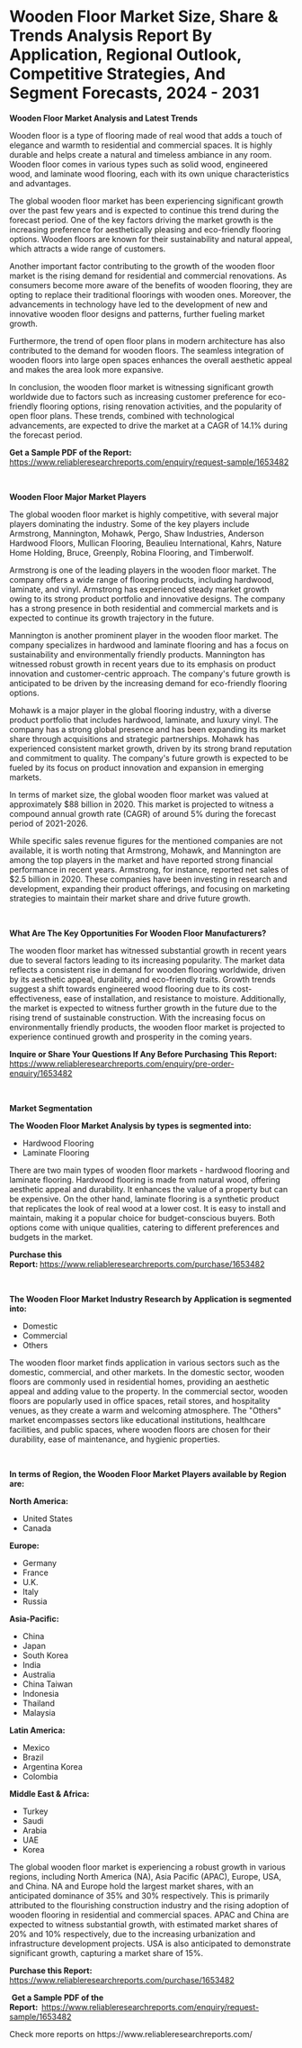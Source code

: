 <p><h1>Wooden Floor Market Size, Share & Trends Analysis Report By Application, Regional Outlook, Competitive Strategies, And Segment Forecasts, 2024 - 2031</h1></p><p><strong>Wooden Floor Market Analysis and Latest Trends</strong></p>
<p><p>Wooden floor is a type of flooring made of real wood that adds a touch of elegance and warmth to residential and commercial spaces. It is highly durable and helps create a natural and timeless ambiance in any room. Wooden floor comes in various types such as solid wood, engineered wood, and laminate wood flooring, each with its own unique characteristics and advantages.</p><p>The global wooden floor market has been experiencing significant growth over the past few years and is expected to continue this trend during the forecast period. One of the key factors driving the market growth is the increasing preference for aesthetically pleasing and eco-friendly flooring options. Wooden floors are known for their sustainability and natural appeal, which attracts a wide range of customers.</p><p>Another important factor contributing to the growth of the wooden floor market is the rising demand for residential and commercial renovations. As consumers become more aware of the benefits of wooden flooring, they are opting to replace their traditional floorings with wooden ones. Moreover, the advancements in technology have led to the development of new and innovative wooden floor designs and patterns, further fueling market growth.</p><p>Furthermore, the trend of open floor plans in modern architecture has also contributed to the demand for wooden floors. The seamless integration of wooden floors into large open spaces enhances the overall aesthetic appeal and makes the area look more expansive.</p><p>In conclusion, the wooden floor market is witnessing significant growth worldwide due to factors such as increasing customer preference for eco-friendly flooring options, rising renovation activities, and the popularity of open floor plans. These trends, combined with technological advancements, are expected to drive the market at a CAGR of 14.1% during the forecast period.</p></p>
<p><strong>Get a Sample PDF of the Report:&nbsp;</strong> <a href="https://www.reliableresearchreports.com/enquiry/request-sample/1653482">https://www.reliableresearchreports.com/enquiry/request-sample/1653482</a></p>
<p>&nbsp;</p>
<p><strong>Wooden Floor Major Market Players</strong></p>
<p><p>The global wooden floor market is highly competitive, with several major players dominating the industry. Some of the key players include Armstrong, Mannington, Mohawk, Pergo, Shaw Industries, Anderson Hardwood Floors, Mullican Flooring, Beaulieu International, Kahrs, Nature Home Holding, Bruce, Greenply, Robina Flooring, and Timberwolf.</p><p>Armstrong is one of the leading players in the wooden floor market. The company offers a wide range of flooring products, including hardwood, laminate, and vinyl. Armstrong has experienced steady market growth owing to its strong product portfolio and innovative designs. The company has a strong presence in both residential and commercial markets and is expected to continue its growth trajectory in the future.</p><p>Mannington is another prominent player in the wooden floor market. The company specializes in hardwood and laminate flooring and has a focus on sustainability and environmentally friendly products. Mannington has witnessed robust growth in recent years due to its emphasis on product innovation and customer-centric approach. The company's future growth is anticipated to be driven by the increasing demand for eco-friendly flooring options.</p><p>Mohawk is a major player in the global flooring industry, with a diverse product portfolio that includes hardwood, laminate, and luxury vinyl. The company has a strong global presence and has been expanding its market share through acquisitions and strategic partnerships. Mohawk has experienced consistent market growth, driven by its strong brand reputation and commitment to quality. The company's future growth is expected to be fueled by its focus on product innovation and expansion in emerging markets.</p><p>In terms of market size, the global wooden floor market was valued at approximately $88 billion in 2020. This market is projected to witness a compound annual growth rate (CAGR) of around 5% during the forecast period of 2021-2026.</p><p>While specific sales revenue figures for the mentioned companies are not available, it is worth noting that Armstrong, Mohawk, and Mannington are among the top players in the market and have reported strong financial performance in recent years. Armstrong, for instance, reported net sales of $2.5 billion in 2020. These companies have been investing in research and development, expanding their product offerings, and focusing on marketing strategies to maintain their market share and drive future growth.</p></p>
<p>&nbsp;</p>
<p><strong>What Are The Key Opportunities For Wooden Floor Manufacturers?</strong></p>
<p><p>The wooden floor market has witnessed substantial growth in recent years due to several factors leading to its increasing popularity. The market data reflects a consistent rise in demand for wooden flooring worldwide, driven by its aesthetic appeal, durability, and eco-friendly traits. Growth trends suggest a shift towards engineered wood flooring due to its cost-effectiveness, ease of installation, and resistance to moisture. Additionally, the market is expected to witness further growth in the future due to the rising trend of sustainable construction. With the increasing focus on environmentally friendly products, the wooden floor market is projected to experience continued growth and prosperity in the coming years.</p></p>
<p><strong>Inquire or Share Your Questions If Any Before Purchasing This Report:</strong> <a href="https://www.reliableresearchreports.com/enquiry/pre-order-enquiry/1653482">https://www.reliableresearchreports.com/enquiry/pre-order-enquiry/1653482</a></p>
<p>&nbsp;</p>
<p><strong>Market Segmentation</strong></p>
<p><strong>The Wooden Floor Market Analysis by types is segmented into:</strong></p>
<p><ul><li>Hardwood Flooring</li><li>Laminate Flooring</li></ul></p>
<p><p>There are two main types of wooden floor markets - hardwood flooring and laminate flooring. Hardwood flooring is made from natural wood, offering aesthetic appeal and durability. It enhances the value of a property but can be expensive. On the other hand, laminate flooring is a synthetic product that replicates the look of real wood at a lower cost. It is easy to install and maintain, making it a popular choice for budget-conscious buyers. Both options come with unique qualities, catering to different preferences and budgets in the market.</p></p>
<p><strong>Purchase this Report:&nbsp;</strong><a href="https://www.reliableresearchreports.com/purchase/1653482">https://www.reliableresearchreports.com/purchase/1653482</a></p>
<p>&nbsp;</p>
<p><strong>The Wooden Floor Market Industry Research by Application is segmented into:</strong></p>
<p><ul><li>Domestic</li><li>Commercial</li><li>Others</li></ul></p>
<p><p>The wooden floor market finds application in various sectors such as the domestic, commercial, and other markets. In the domestic sector, wooden floors are commonly used in residential homes, providing an aesthetic appeal and adding value to the property. In the commercial sector, wooden floors are popularly used in office spaces, retail stores, and hospitality venues, as they create a warm and welcoming atmosphere. The "Others" market encompasses sectors like educational institutions, healthcare facilities, and public spaces, where wooden floors are chosen for their durability, ease of maintenance, and hygienic properties.</p></p>
<p>&nbsp;</p>
<p><strong>In terms of Region, the Wooden Floor Market Players available by Region are:</strong></p>
<p>
    <p> <strong> North America: </strong>
        <ul>
            <li>United States</li>
            <li>Canada</li>
        </ul>
        </p> 
    <p> <strong> Europe: </strong>
        <ul>
            <li>Germany</li>
            <li>France</li>
            <li>U.K.</li>
            <li>Italy</li>
            <li>Russia</li>
        </ul>
        </p> 
    <p> <strong> Asia-Pacific: </strong>
        <ul>
            <li>China</li>
            <li>Japan</li>
            <li>South Korea</li>
            <li>India</li>
            <li>Australia</li>
            <li>China Taiwan</li>
            <li>Indonesia</li>
            <li>Thailand</li>
            <li>Malaysia</li>
        </ul>
        </p> 
    <p> <strong> Latin America: </strong>
        <ul>
            <li>Mexico</li>
            <li>Brazil</li>
            <li>Argentina Korea</li>
            <li>Colombia</li>
        </ul>
        </p> 
    <p> <strong> Middle East & Africa: </strong>
        <ul>
            <li>Turkey</li>
            <li>Saudi</li>
            <li>Arabia</li>
            <li>UAE</li>
            <li>Korea</li>
        </ul>
    </p>
    </p>
<p><p>The global wooden floor market is experiencing a robust growth in various regions, including North America (NA), Asia Pacific (APAC), Europe, USA, and China. NA and Europe hold the largest market shares, with an anticipated dominance of 35% and 30% respectively. This is primarily attributed to the flourishing construction industry and the rising adoption of wooden flooring in residential and commercial spaces. APAC and China are expected to witness substantial growth, with estimated market shares of 20% and 10% respectively, due to the increasing urbanization and infrastructure development projects. USA is also anticipated to demonstrate significant growth, capturing a market share of 15%.</p></p>
<p><strong>Purchase this Report: </strong><a href="https://www.reliableresearchreports.com/purchase/1653482">https://www.reliableresearchreports.com/purchase/1653482</a></p>
<p>&nbsp;<strong>Get a Sample PDF of the Report:&nbsp;&nbsp;</strong><a href="https://www.reliableresearchreports.com/enquiry/request-sample/1653482">https://www.reliableresearchreports.com/enquiry/request-sample/1653482</a></p>
<p><strong></strong></p>
<p>Check more reports on https://www.reliableresearchreports.com/</p>